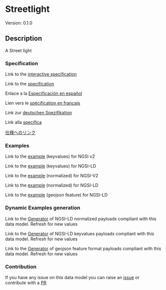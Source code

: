 # Streetlight
Version: 0.1.0

## Description 

A Street light
### Specification

Link to the [interactive specification](https://swagger.lab.fiware.org/?url=https://smart-data-models.github.io/dataModel.Streetlighting/Streetlight/swagger.yaml)

Link to the [specification](https://github.com/smart-data-models/dataModel.Streetlighting/blob/master/Streetlight/doc/spec.md)

Enlace a la [Especificación en español](https://github.com/smart-data-models/dataModel.Streetlighting/blob/master/Streetlight/doc/spec_ES.md)

Lien vers le [spécification en français](https://github.com/smart-data-models/dataModel.Streetlighting/blob/master/Streetlight/doc/spec_FR.md)

Link zur [deutschen Spezifikation](https://github.com/smart-data-models/dataModel.Streetlighting/blob/master/Streetlight/doc/spec_DE.md)

Link alla [specifica](https://github.com/smart-data-models/dataModel.Streetlighting/blob/master/Streetlight/doc/spec_IT.md)

[仕様へのリンク](https://github.com/smart-data-models/dataModel.Streetlighting/blob/master/Streetlight/doc/spec_JA.md)
### Examples

Link to the [example](https://smart-data-models.github.io/dataModel.Streetlighting/Streetlight/examples/example.json) (keyvalues) for NGSI v2

Link to the [example](https://smart-data-models.github.io/dataModel.Streetlighting/Streetlight/examples/example.jsonld) (keyvalues) for NGSI-LD

Link to the [example](https://smart-data-models.github.io/dataModel.Streetlighting/Streetlight/examples/example-normalized.json) (normalized) for NGSI-V2

Link to the [example](https://smart-data-models.github.io/dataModel.Streetlighting/Streetlight/examples/example-normalized.jsonld) (normalized) for NGSI-LD

Link to the [example](https://smart-data-models.github.io/dataModel.Streetlighting/Streetlight/examples/example-geojsonfeature.json) (geojson feature) for NGSI-LD
### Dynamic Examples generation

Link to the [Generator](https://smartdatamodels.org/extra/ngsi-ld_generator.php?schemaUrl=https://raw.githubusercontent.com/smart-data-models/dataModel.Streetlighting/master/Streetlight/schema.json&email=info@smartdatamodels.org) of NGSI-LD normalized payloads compliant with this data model. Refresh for new values

Link to the [Generator](https://smartdatamodels.org/extra/ngsi-ld_generator_keyvalues.php?schemaUrl=https://raw.githubusercontent.com/smart-data-models/dataModel.Streetlighting/master/Streetlight/schema.json&email=info@smartdatamodels.org) of NGSI-LD keyvalues payloads compliant with this data model. Refresh for new values

Link to the [Generator](https://smartdatamodels.org/extra/geojson_features_generator.php?schemaUrl=https://raw.githubusercontent.com/smart-data-models/dataModel.Streetlighting/master/Streetlight/schema.json&email=info@smartdatamodels.org) of geojson feature format payloads compliant with this data model. Refresh for new values
### Contribution

 If you have any issue on this data model you can raise an [issue](https://github.com/smart-data-models/dataModel.Streetlighting/issues)  or contribute with a [PR](https://github.com/smart-data-models/dataModel.Streetlighting/pulls)